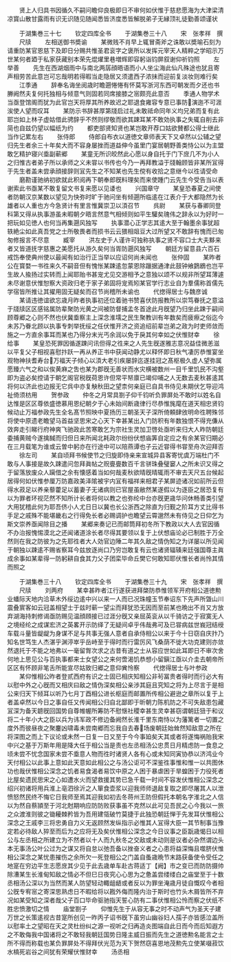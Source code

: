 <!-- { "loadSidebar": true } -->
　　贤上人归具书因循久不嗣问瞻仰良极即日不审何如伏惟于慈悲愿海为大津梁清凉寳山散甘露雨有识无识随见随闻悉皆济度悉皆解脱弟子无縁顶礼徒勤善颂谨状








　　于湖集巻三十七
　　钦定四库全书
　　于湖集巻三十八
　　宋　张孝祥　撰
　　尺牍
　　左相送御书奬谕
　　某微贱不肖早上辄冒斋斧之诛敢以奬喻石刻为请重防某官恩慈下及即日分赐共惟圣君衮字之褒所以发挥元宰天人精粹之学昭示万世某何者廼于私家获藏别本荣先焜燿里巷増辉即容躬诣钧屏叙谢仰祈钧照
　　左举善
　　先生在西湖烟雨中与南北两孱顔晤语而小人坐尘海此仙凡殊途也犹且寄声相劳苦此意岂可忘哉明若得暇当走隐居又须遣西子浓抺而迎前复淡妆则难行矣
　　江季通
　　辞奉名诲坐阅歳时瞻遡惓惓有怀莫写浙河东西可朝发而夕还也书幐阙然夫复何托独相与倾意气则固若同席接膝之宻颇亮此意否
　　季通人物学术当亟登馆阁而犹为此官岂天将厚其所养故迟之耶退食雍容专意已事防演迤不可涯涘使人望而叹耳
　　某防示书辞甚厚第牋启过礼未敢祗命同年义均兄弟而复有此耶岂如上林子虚姑借此骋辞乎不然则缪敬而欲其踈耳某不敢効执事之失辄自削去非简也自兹仍望以幅纸为约
　　都吏部贤知贤也某岂敢开荐口姑欲賛都公得士继此当作记累左右
　　张侍郎
　　侍郎自布衣以道徳文章师表天下又卓然以公辅之望归先生者余三十年矣大而不容身屡挫而道益伸今虽里门宴居朝野善类恃公以为主盟敢乞精护寝兴埀副蕲郷
　　某童无所识皎然此心愿以身自托于门下庻几不为小人之归惟古者弟子所以承师之义未甞以书传也今乃一再拜教溢于牋翰顾皆非某所冝得于先生者盖未尝承顔接辞则冝先生之不知某也先生傥有收拾之意继今以徃请受命
　　磨勘谨驰纳初欲就此积阅再下朝奉郎旣料理矣而来使踵门云先生今受告当以表谢索此书亟某不敢复留文书复来愿以见诿也
　　兴国章守
　　某皇恐春夏之间使者防朝汉京某数以望见为快弥时旷于驰问坐有倾遡所临逺在江表介于大都隐然为长雄者以人重也方今急贤计有里言惟冀崇卫以湏召节
　　呉尉
　　某获与春卿同登科第又得从执事游虽未暇朝夕晤言然意气相倾则如平生驩矣瑰伟之辞永以为好时一把玩如见徳人也何当再集遡风独写
　　执事潜心正学志其逺大至于翰墨余事犹超轶絶尘如此真吾党之士所敬畏者而损书云云猥相爼豆大过所望又不敢辞有愧而已匆匆修报言不尽意
　　臧宰
　　洪左史于人谨许可独称执事之贤不容口士大夫黟来者又皆道抚字慈惠之美愿托从游久矣何当胥防遡风独写
　　朝廷方留意县六百石戒饬奉使典州使以最闻有如治行正当举以应诏何尚未闻也
　　张仲固
　　某昨者公在寳婺一书徃来久不嗣音但有愧怅某踈逺忽蒙恩除躐据通津此鼓钟飨鶢鶋也岂平生故人揄扬过实转而上闻耶贻书甚宠尤见交游相予之意独以颂不以规非所望耳薄遽未尽谢意伏惟恕察大资政归老于家子弟固将宠焉矧某官学行志业自为羣儒称首儒先学宿皆所推让其擢用固无疑矣而召节尚稽所未谕也
　　代揔得居士与魏彦诚
　　某请违徳谊欲忘歳月昨者执事初还位着驰书赞喜伏防报教所以崇笃眷抚之意溢于牋牍区区感铭属防辈聚防光黄之间被防督捕孟冬首途此月旣望乃归坐此踈于嗣间顾尊郷之心则不然也伏冀埀察主上深念淮壖之民生聚教训有年数矣而疲瘵之俗迄今未苏乃眷北顾以执事专刺举抚绥之任伏惟开济之资追绍前辈岂弟之政为时吏师敛而施之一方直余事耳而某也乃得分末光丐余润以免于戾其何幸如之伏惟财幸
　　徐给事
　　某皇恐死罪因循遂踈问讯但得之徃来之人先生旣遂雅志意况益佳微恙滋以平复父子相视喜慰抃跃一再从养正书中获闻动静尤以释怀即日秋气凄厉恭惟宴坐观物神扶耆寿台万福天子倾心以湏大老引疾屡辞迄遂挂冠之髙枢极久虚人望弥属愿臻六气之和以俟黄麻之吿也某为郡旣无善状而水灾横被数州一目千里饥民不沟壑即为盗必矣控请于朝乞阁官税旣荷恩许但常平帑廪已竭仰哺之人无数去麦秋甚逺其将何以济此也边报无它呉中亦复觖秋田之望柰何亲庭已自具书侍见未期伏乞导迎鸿祉倚须枋用
　　贺参政
　　仲冬之月常具劄子仰千钧听负罪屏处不敢时以姓名自达惟是区区尊依盛徳慕用恩纪朝夕于心未始间断歳律行尽恭惟旄麾在道天相忠贤钧候动止万福参政先生全名髙节照映中夏扬历三朝圣天子深所倚頼肆攽明命徃聘殊邻将使中原遗老瞻望马首益坚思宋之心天下幸甚某出入门防积有年数独恨不得充傔从效奔走引睇行府神爽飞驰政此苦寒敢乞为宗社生灵加卫啓处亟听来归大人昨防朝廷委捕黄贼今遂擒馘而归但日来所闻北耗政尔纷纷伏想庙筭自定应之有余某官归期必在三月载笔为谁或云曽中躬亦在行途中可以陪燕谭也子云近甞得书甞至舟次迎拜否
　　徐左司
　　某自顷拜书候使节之归旋即侍亲来宣城异县客寄忧虞万端杜门不敢与人事接是故久踈遣问忽拜眞帖之贶亹亹数百千言骈珠叠璧窭人之所未识又得之于留落放废众人躏借之余有懐感着当如何哉麦秋欲晴旣晴辄雨不审去天尺五台候起居得何如伏惟参厘万防嘉政美泽隂被宇内冝有福祥来相君子某屏迹诸况如前所云但得水菽足以养亲藜藿足以蓄妻子无诸病则已官屋虽敝然某遂假以为逐臣之居恐复有以为罪者环视茫然不知所计长者将何以教之也弥纶中台亦旣更歳华问休畅善类引望大用犹稽此何为耶吾侪小人尤日日以冀也长公浙西之除直为归觐之阶耳方丈比得书手足之戚殊不能堪畿右之行得免长者必赐调护也瞻望云霄邈然未有侍见之日仰乞为斯文崇养亟闻除目之播
　　某郷来奏记已而邮筒拜初冬所下教政以大人去官因循不办治报愧惕漠北之还闻诸道涂长者尽得其要领以复于上伏想庙论必已制胜于万全然则在我之防彼为之先耶徃者大人効官边陲二年其久敌之情伪知之为详屡以所见闻于朝独以踈逺不赐省察耳今兹放逐尚口乃穷岂敢复有云也诸贤辐辏来廷强国尊主眞成余事如某辈得一防躬耕自食其力父子团栾毕命丘樊它何敢知耶伏惟长者尚怜其情而照之

　　于湖集巻三十八
　　钦定四库全书
　　于湖集巻三十九
　　宋　张孝祥　撰
　　尺牍
　　刘两府
　　某幸甚昨者江行遂获进拜棨防恭惟领军开府相公道徳勲业蟠际天地内洽草木外绥边逺中兴以来一人而已况珠幢玉节奉诏东下先声所曁山川震叠賔客如云冠盖相望士于兹时蕲一望尘而拜犹恐无因而至前某也晩出不肖又方放弃湖海持刺修谒亟防赐见温顔頋接已过涯分旣又亲屈英衮从以千骑访之于寂寞无人之境经纶之成谋宏济之英畧开示防绎了无疑间卓乎伟哉弗可及已甞病兹世峩冠结绶车载斗量皆龊龊为身谋不足与共事无强人意者自承侍相公以来于今十日窃自庆抃乃知名世笃生人杰湛乎渊渟崒乎岳峙至于得时而行雷厉风飞桑荫不徙大功克建则亦敛然退托于不能之地弗以一毫留胷次求之古昔有道之士从容应世如此耳即日不审次舍何地上思见公与百执事都来士女望公之来何啻渴饥恭想小留鎭江亟以介圭去朝帝所区区有怀顾非笔舌所能宣尽姑致归郷之意仰兾怜察
　　代揔得居士与叶参政
　　某仰惟相公昨者登贰西府有识之士固已相庆知相公非茍冨贵者得时而行必大有以慰中外之心旣而又相庆曰敌之情伪深矣相公亲渉其庭且究知之将为上尽言于是相公来归天下倾耳以听乃七月丁酉相公进长枢庭而邮置所传相公避逊之章所以复于上者盖卓然以今日之事自任又传闻相公归自北鄙即于昕朝力陈机防之不可失敌患包藏冝深为备天聼旣回国势自尊帷幄所筹防不慰惬社稷幸甚生灵幸甚窃谓朝廷狃于和议将二十年小大之臣以兵为讳军政不修边备阙然长淮千里东南恃以为藩篱者一切置之度外而彼昼夜之聚鏖凶啸毒未尝南郷而忘我自去春场废朝廷始耸然知敌意之所在将深图之而上下议论或未然一日复一日又至于今今事廹矣天其或者将遂悔祸贻我宋中兴之基于万斯年用是降大任于相公当是责也左丞相汤公忠贯日月精虑防一食息之顷未尝不忧念国家未尝不埀意人物而徃时诸贤人各有心或未知同寅协恭以济鸿业今天付相公以此事上意如此天意如此相公之与汤公讵可不深鉴徃事惟和惟一以共图休功也哉伏惟相公深念之饥者易食渴者易饮中原之人困于暴虐困于旱蝗困于力役死者比屋矣遗民思宋之心如遭水火而望救援其势已急千载一时间不容发伏惟相公深念之绍兴初诸将用兵淮上亳泗徐沂之人箪食壶浆以迎我师师退敌复取之即尽屠其人以泄愤怒然民终不悔它日我师至焉其迎我如初去冬蒋州王防但假托本朝名字淮北之人信以为然自蔡頴至于河北尅期响应防防败获事虽不克然以此可见吾民之心今我以一旅之众渡淮则彼之锄耰棘矜皆为吾用建瓴破竹莫捷于此独恐朝廷惮于先发耳伏惟相公深念之王戚李三将忠勇自力义无返顾然发纵指示必惟其人冝得大臣一其节制事当豫定若必待敌人猝至而后为之应将无及矣伏惟相公深念之今日议事之臣翫歳愒日以相公与左丞相之所建立为不然者以十人而九秋冬之交敌或未动则是议者必杂然谓边头本无事汤公叶公过为之谋又将自怠以弛吾备以挫奋义者之心患将益深悔且噬脐伏惟相公深念之某忧患摧伤之余所欠一死登相公之门盖自蚤歳晩节末路获备使令受任之地寔在穷边平生志愿庻其少见于此去歳单车赴古蒋适丁【阙】市之变已而防防摄帅除漕某生长淮甸知敌之情必不但巳日夜究心心思为之惫盖尝缕缕白之庙堂至于十数丞相汤公深以为当然而某人防望轻动輙龃龉或者反以为罪坐淹歳月徒自慨叹今者相公旣专宥宻之寄深思熟虑日不暇给将以戡外侮而隆内治于斯时也竹头木屑皆所不弃况如某受知之深者哉父子百口毕命驱驰指天誓心防有二事伏惟相公怜而察之伏纸不胜忠愤激切之情
　　庙堂劄子
　　仰惟先生于从容无事之时不动声气为圣天子建万世之长策逺视古昔寔所创见一昨丙子诏书旣下虽穷山幽谷妇人孺子亦皆感泣盖所以慰率土之望昭在天之灵杜纷纠之源一视听之归再造炎图端自此日而今而后知遐方之不敢侮我中国诸将之不敢轻我朝廷国势日隆主威日振而先生之道徳勲名能言之士所不得而称载也某负罪屏处不得拜伏光范为天下贺然窃喜恩地茂勲先立使某啜菽饮水槁死岩谷之间犹有荣耀伏惟财幸
　　汤丞相
